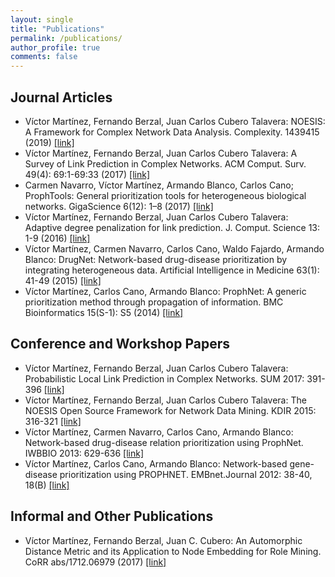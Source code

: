 ```yaml
---
layout: single
title: "Publications"
permalink: /publications/
author_profile: true
comments: false
---
```


## Journal Articles
* Víctor Martínez, Fernando Berzal, Juan Carlos Cubero Talavera: NOESIS: A Framework for Complex Network Data Analysis. Complexity. 1439415 (2019) [[link]](https://doi.org/10.1155/2019/1439415)
* Víctor Martínez, Fernando Berzal, Juan Carlos Cubero Talavera: A Survey of Link Prediction in Complex Networks. ACM Comput. Surv. 49(4): 69:1-69:33 (2017) [[link]](http://doi.acm.org/10.1145/3012704)
* Carmen Navarro, Víctor Martínez, Armando Blanco, Carlos Cano; ProphTools: General prioritization tools for heterogeneous biological networks. GigaScience 6(12): 1–8 (2017) [[link]](https://academic.oup.com/gigascience/article/6/12/1/4656248)
* Víctor Martínez, Fernando Berzal, Juan Carlos Cubero Talavera: Adaptive degree penalization for link prediction. J. Comput. Science 13: 1-9 (2016) [[link]](https://www.sciencedirect.com/science/article/pii/S187775031530051X)
* Víctor Martínez, Carmen Navarro, Carlos Cano, Waldo Fajardo, Armando Blanco: DrugNet: Network-based drug-disease prioritization by integrating heterogeneous data. Artificial Intelligence in Medicine 63(1): 41-49 (2015) [[link]](https://www.sciencedirect.com/science/article/pii/S0933365714001444)
* Víctor Martínez, Carlos Cano, Armando Blanco: ProphNet: A generic prioritization method through propagation of information. BMC Bioinformatics 15(S-1): S5 (2014) [[link]](https://bmcbioinformatics.biomedcentral.com/articles/10.1186/1471-2105-15-S1-S5)

## Conference and Workshop Papers
* Víctor Martínez, Fernando Berzal, Juan Carlos Cubero Talavera: Probabilistic Local Link Prediction in Complex Networks. SUM 2017: 391-396 [[link]](https://link.springer.com/chapter/10.1007%2F978-3-319-67582-4_28)
* Víctor Martínez, Fernando Berzal, Juan Carlos Cubero Talavera: The NOESIS Open Source Framework for Network Data Mining. KDIR 2015: 316-321 [[link]](http://ieeexplore.ieee.org/document/7526935/)
* Víctor Martínez, Carmen Navarro, Carlos Cano, Armando Blanco: Network-based drug-disease relation prioritization using ProphNet. IWBBIO 2013: 629-636 [[link]](http://iwbbio.ugr.es/papers/iwbbio_102.pdf)
* Víctor Martínez, Carlos Cano, Armando Blanco: Network-based gene-disease prioritization using PROPHNET. EMBnet.Journal 2012: 38-40, 18(B) [[link]](http://journal.embnet.org/index.php/embnetjournal/article/view/543)

## Informal and Other Publications
* Víctor Martínez, Fernando Berzal, Juan C. Cubero: An Automorphic Distance Metric and its Application to Node Embedding for Role Mining. CoRR abs/1712.06979 (2017) [[link]](https://arxiv.org/abs/1712.06979)
